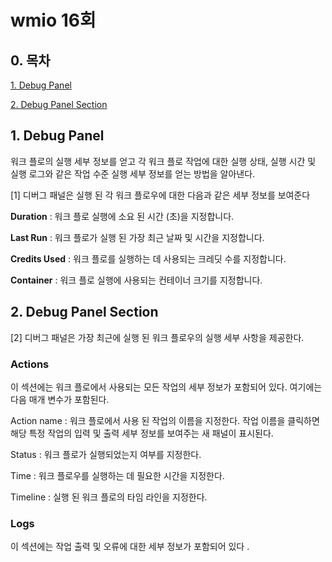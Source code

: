 # wmio 16회

## 0. 목차

[1. Debug Panel](#1-debug-panel)

[2. Debug Panel Section](#2-debug-panel-section)

## 1. Debug Panel

워크 플로의 실행 세부 정보를 얻고 각 워크 플로 작업에 대한 실행 상태, 실행 시간 및 실행 로그와 같은 작업 수준 실행 세부 정보를 얻는 방법을 알아낸다. 

[1] 디버그 패널은 실행 된 각 워크 플로우에 대한 다음과 같은 세부 정보를 보여준다

**Duration** : 워크 플로 실행에 소요 된 시간 (초)을 지정합니다.

**Last Run** : 워크 플로가 실행 된 가장 최근 날짜 및 시간을 지정합니다.

**Credits Used** : 워크 플로를 실행하는 데 사용되는 크레딧 수를 지정합니다.

**Container** : 워크 플로 실행에 사용되는 컨테이너 크기를 지정합니다.

## 2. Debug Panel Section

[2] 디버그 패널은 가장 최근에 실행 된 워크 플로우의 실행 세부 사항을 제공한다.

### Actions

이 섹션에는 워크 플로에서 사용되는 모든 작업의 세부 정보가 포함되어 있다. 여기에는 다음 매개 변수가 포함된다.

Action name : 워크 플로에서 사용 된 작업의 이름을 지정한다. 작업 이름을 클릭하면 해당 특정 작업의 입력 및 출력 세부 정보를 보여주는 새 패널이 표시된다.

Status : 워크 플로가 실행되었는지 여부를 지정한다.

Time : 워크 플로우를 실행하는 데 필요한 시간을 지정한다.

Timeline : 실행 된 워크 플로의 타임 라인을 지정한다.

### Logs

이 섹션에는 작업 출력 및 오류에 대한 세부 정보가 포함되어 있다 .